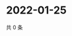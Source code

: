 # 2022-01-25

共 0 条

<!-- BEGIN WEIBO -->
<!-- 最后更新时间 Tue Jan 25 2022 19:12:15 GMT+0800 (China Standard Time) -->

<!-- END WEIBO -->
